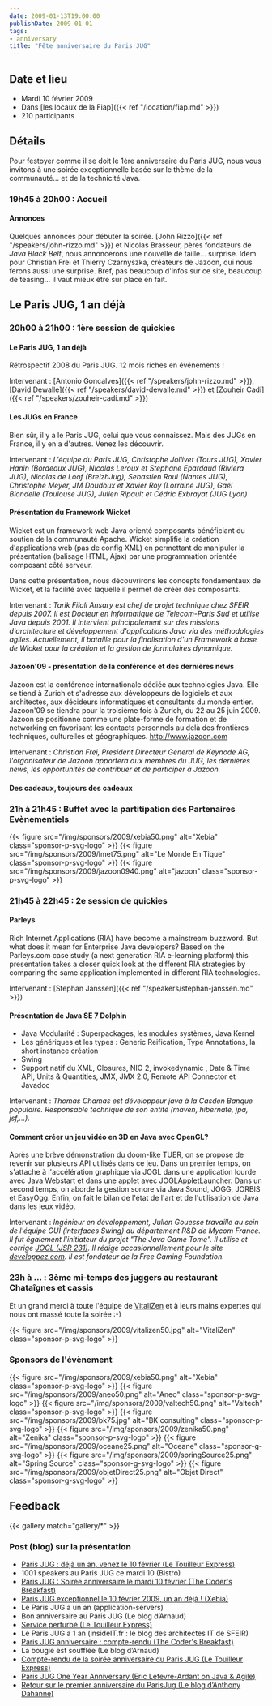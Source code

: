 ```yaml
---
date: 2009-01-13T19:00:00
publishDate: 2009-01-01
tags:
- anniversary
title: "Fête anniversaire du Paris JUG"
---
```


## Date et lieu

* Mardi 10 février 2009
* Dans [les locaux de la Fiap]({{< ref "/location/fiap.md" >}})
* 210 participants

## Détails

Pour festoyer comme il se doit le 1ère anniversaire du Paris JUG, nous vous invitons à une soirée exceptionnelle basée sur le thème de la communauté… et de la technicité Java.

### 19h45 à 20h00 : Accueil

#### Annonces

Quelques annonces pour débuter la soirée. [John Rizzo]({{< ref "/speakers/john-rizzo.md" >}}) et Nicolas Brasseur, pères fondateurs de *Java Black Belt*, nous annoncerons une nouvelle de taille… surprise. Idem pour Christian Frei et Thierry Czarnyszka, créateurs de Jazoon, qui nous ferons aussi une surprise. Bref, pas beaucoup d'infos sur ce site, beaucoup de teasing… il vaut mieux être sur place en fait.

## Le Paris JUG, 1 an déjà

### 20h00 à 21h00 : 1ère session de quickies

#### Le Paris JUG, 1 an déjà

Rétrospectif 2008 du Paris JUG. 12 mois riches en événements !

Intervenant : [Antonio Goncalves]({{< ref "/speakers/john-rizzo.md" >}}), [David Dewalle]({{< ref "/speakers/david-dewalle.md" >}}) et [Zouheir Cadi]({{< ref "/speakers/zouheir-cadi.md" >}})

#### Les JUGs en France

Bien sûr, il y a le Paris JUG, celui que vous connaissez. Mais des JUGs en France, il y en a d'autres. Venez les découvrir.

Intervenant : *L'équipe du Paris JUG, Christophe Jollivet (Tours JUG), Xavier Hanin (Bordeaux JUG), Nicolas Leroux et Stephane Epardaud (Riviera JUG), Nicolas de Loof (BreizhJug), Sebastien Roul (Nantes JUG), Christophe Meyer, JM Doudoux et Xavier Roy (Lorraine JUG), Gaël Blondelle (Toulouse JUG), Julien Ripault et Cédric Exbrayat (JUG Lyon)*

#### Présentation du Framework Wicket

Wicket est un framework web Java orienté composants bénéficiant du soutien de la communauté Apache. Wicket simplifie la création d'applications web (pas de config XML) en permettant de manipuler la présentation (balisage HTML, Ajax) par une programmation orientée composant côté serveur.

Dans cette présentation, nous découvrirons les concepts fondamentaux de Wicket, et la facilité avec laquelle il permet de créer des composants.

Intervenant : _Tarik Filali Ansary est chef de projet technique chez SFEIR depuis 2007. Il est Docteur en Informatique de Telecom-Paris Sud et utilise Java depuis 2001. Il intervient principalement sur des missions d'architecture et développement d'applications Java via des méthodologies agiles. Actuellement, il bataille pour la finalisation d'un Framework à base de Wicket pour la création et la gestion de formulaires dynamique._

#### Jazoon'09 - présentation de la conférence et des dernières news

Jazoon est la conférence internationale dédiée aux technologies Java. Elle se tiend à Zurich et s'adresse aux développeurs de logiciels et aux architectes, aux décideurs informatiques et consultants du monde entier. Jazoon'09 se tiendra pour la troisième fois à Zurich, du 22 au 25 juin 2009. Jazoon se positionne comme une plate-forme de formation et de networking en favorisant les contacts personnels au delà des frontières techniques, culturelles et géographiques. <http://www.jazoon.com>

Intervenant : _Christian Frei, President Directeur General de Keynode AG, l'organisateur de Jazoon apportera aux membres du JUG, les dernières news, les opportunités de contribuer et de participer à Jazoon._

#### Des cadeaux, toujours des cadeaux

### 21h à 21h45 : Buffet avec la partitipation des Partenaires Evènementiels

{{< figure src="/img/sponsors/2009/xebia50.png" alt="Xebia" class="sponsor-p-svg-logo" >}}
{{< figure src="/img/sponsors/2009/lmet75.png" alt="Le Monde En Tique" class="sponsor-p-svg-logo" >}}
{{< figure src="/img/sponsors/2009/jazoon0940.png" alt="jazoon" class="sponsor-p-svg-logo" >}}

### 21h45 à 22h45 : 2e session de quickies

#### Parleys

Rich Internet Applications (RIA) have become a mainstream buzzword. But what does it mean for Enterprise Java developers? Based on the Parleys.com case study (a next generation RIA e-learning platform) this presentation takes a closer quick look at the different RIA strategies by comparing the same application implemented in different RIA technologies.

Intervenant : [Stephan Janssen]({{< ref "/speakers/stephan-janssen.md" >}})

#### Présentation de Java SE 7 Dolphin

* Java Modularité : Superpackages, les modules systèmes, Java Kernel
* Les génériques et les types : Generic Reification, Type Annotations, la short instance création
* Swing
* Support natif du XML, Closures, NIO 2, invokedynamic , Date & Time API, Units & Quantities, JMX, JMX 2.0, Remote API Connector et Javadoc

Intervenant : _Thomas Chamas est développeur java à la Casden Banque populaire. Responsable technique de son entité (maven, hibernate, jpa, jsf,...)._

#### Comment créer un jeu vidéo en 3D en Java avec OpenGL?

Après une brève démonstration du doom-like TUER, on se propose de revenir sur plusieurs API utilisés dans ce jeu. Dans un premier temps, on s'attache à l'accélération graphique via JOGL dans une application lourde avec Java Webstart et dans une applet avec JOGLAppletLauncher. Dans un second temps, on aborde la gestion sonore via Java Sound, JOGG, JORBIS et EasyOgg. Enfin, on fait le bilan de l'état de l'art et de l'utilisation de Java dans les jeux vidéo.

Intervenant : _Ingénieur en développement, Julien Gouesse travaille au sein de l'équipe GUI (interfaces Swing) du département R&D de Mycom France. Il fut également l'initiateur du projet "The Java Game Tome". Il utilise et corrige [JOGL (JSR 231)](https://jcp.org/en/jsr/detail?id=231). Il rédige occasionnellement pour le site [developpez.com](http://www.developpez.com/). Il est fondateur de la Free Gaming Foundation._

### 23h à ... : 3ème mi-temps des juggers au restaurant Chataîgnes et cassis

Et un grand merci à toute l'équipe de [VitaliZen](http://www.vitalizen.fr/) et à leurs mains expertes qui nous ont massé toute la soirée :-)

{{< figure src="/img/sponsors/2009/vitalizen50.jpg" alt="VitaliZen" class="sponsor-p-svg-logo" >}}

### Sponsors de l'évènement

{{< figure src="/img/sponsors/2009/xebia50.png" alt="Xebia" class="sponsor-p-svg-logo" >}}
{{< figure src="/img/sponsors/2009/aneo50.png" alt="Aneo" class="sponsor-p-svg-logo" >}}
{{< figure src="/img/sponsors/2009/valtech50.png" alt="Valtech" class="sponsor-p-svg-logo" >}}
{{< figure src="/img/sponsors/2009/bk75.jpg" alt="BK consulting" class="sponsor-p-svg-logo" >}}
{{< figure src="/img/sponsors/2009/zenika50.png" alt="Zenika" class="sponsor-p-svg-logo" >}}
{{< figure src="/img/sponsors/2009/oceane25.png" alt="Oceane" class="sponsor-g-svg-logo" >}}
{{< figure src="/img/sponsors/2009/springSource25.png" alt="Spring Source" class="sponsor-g-svg-logo" >}}
{{< figure src="/img/sponsors/2009/objetDirect25.png" alt="Objet Direct" class="sponsor-g-svg-logo" >}}

## Feedback

{{< gallery match="gallery/*" >}}

### Post (blog) sur la présentation
<!-- broken links have been removed during site migration -->

* [Paris JUG : déjà un an, venez le 10 février (Le Touilleur Express)](http://www.touilleur-express.fr/2009/02/03/paris-jug-deja-un-an-venez-le-10-fevrier/)
* 1001 speakers au Paris JUG ce mardi 10 (Bistro)
* [Paris JUG : Soirée anniversaire le mardi 10 février (The Coder's Breakfast)](http://thecodersbreakfast.net/index.php?post/2009/02/03/Paris-JUG-%3A-Soir%C3%A9e-anniversaire-le-mardi-10-f%C3%A9vrier)
* [Paris JUG exceptionnel le 10 février 2009, un an déjà ! (Xebia)](http://blog.xebia.fr/2009/02/06/paris-jug-exceptionnel-le-10-fevrier-2009-un-an-deja/)
* Le Paris JUG a un an (application-servers)
* Bon anniversaire au Paris JUG (Le blog d’Arnaud)
* [Service perturbé (Le Touilleur Express)](http://www.touilleur-express.fr/2009/02/11/service-perturbe/)
* Le Paris JUG a 1 an (insideIT.fr : le blog des architectes IT de SFEIR)
* [Paris JUG anniversaire : compte-rendu (The Coder's Breakfast)](http://thecodersbreakfast.net/index.php?post/2009/02/11/Paris-JUG-anniversaire-%3A-compte-rendu)
* La bougie est soufflée (Le blog d’Arnaud)
* [Compte-rendu de la soirée anniversaire du Paris JUG (Le Touilleur Express)](http://www.touilleur-express.fr/2009/02/11/compte-rendu-de-la-soiree-anniversaire-du-paris-jug/)
* [Paris JUG One Year Anniversary (Eric Lefevre-Ardant on Java & Agile)](http://ericlefevre.net/wordpress/2009/02/12/paris-jug-one-year-anniversary/)
* [Retour sur le premier anniversaire du ParisJug (Le blog d’Anthony Dahanne)](http://blog.dahanne.net/2009/02/11/retour-du-parisjug-1-an-10-02-2009/)

